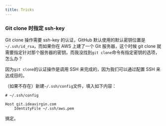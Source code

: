 ```yaml
---
title: Tricks
---
```


### Git clone 时指定 ssh-key

Git clone 操作需要 ssh-key 的认证，GitHub 默认使用的默认密钥位置是`~/.ssh/id_rsa`，而如果你在 AWS 上建了一个 Git 服务器，这个时候 git clone 就需要指定针对那个服务器的密钥，而我没找到`git clone`命令有指定密钥的选项，怎么办？

因为`git clone`的认证操作是调用 SSH 来完成的，因为我们可以通过配置 SSH 来达成目的。

（如果不存在）新建`~/.ssh/config`文件，填入如下内容：

	# ~/.ssh/config 

	Host git.ideavirgin.com
		IdentityFile ~/.ssh/aws.pem

搞定。
